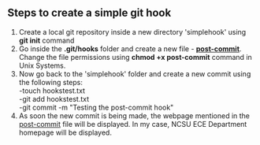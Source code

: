 ## Steps to create a simple git hook
1. Create a local git repository inside a new directory 'simplehook' using **git init** command
2. Go inside the **.git/hooks** folder and create a new file - **[post-commit](https://github.ncsu.edu/nsakhal/HW0/blob/master/post-commit)**. Change the file permissions using **chmod +x post-commit** command in Unix Systems.  
3. Now go back to the 'simplehook' folder and create a new commit using the following steps:  
-touch hookstest.txt  
-git add hookstest.txt  
-git commit -m "Testing the post-commit hook"  
4. As soon the new commit is being made, the webpage mentioned in the [post-commit](https://github.ncsu.edu/nsakhal/HW0/blob/master/post-commit) file will be displayed. In my case, NCSU ECE Department homepage will be displayed.
